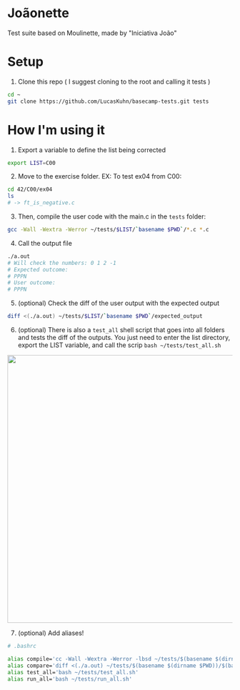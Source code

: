 # Joãonette
Test suite based on Moulinette, made by "Iniciativa João"

# Setup 
1. Clone this repo ( I suggest cloning to the root and calling it tests )
```sh
cd ~
git clone https://github.com/LucasKuhn/basecamp-tests.git tests
```

# How I'm using it

1. Export a variable to define the list being corrected
```sh
export LIST=C00
```
2. Move to the exercise folder. EX: To test ex04 from C00: 
```sh
cd 42/C00/ex04
ls
# -> ft_is_negative.c
```
3. Then, compile the user code with the main.c in the `tests` folder: 
```sh
gcc -Wall -Wextra -Werror ~/tests/$LIST/`basename $PWD`/*.c *.c
```

4. Call the output file
```sh
./a.out 
# Will check the numbers: 0 1 2 -1
# Expected outcome: 
# PPPN 
# User outcome: 
# PPPN
```

5. (optional) Check the diff of the user output with the expected output 
```sh
diff <(./a.out) ~/tests/$LIST/`basename $PWD`/expected_output
```

6. (optional) There is also a `test_all` shell script that goes into all folders and tests the diff of the outputs. 
You just need to enter the list directory, export the LIST variable, and call the scrip `bash ~/tests/test_all.sh` 

<img src="https://user-images.githubusercontent.com/26127185/121573685-e7ed6080-c9fb-11eb-9526-dd044caaed87.gif" width="600">

7. (optional) Add aliases! 
```sh
# .bashrc

alias compile='cc -Wall -Wextra -Werror -lbsd ~/tests/$(basename $(dirname $PWD))/$(basename $PWD)/*.c *.c'
alias compare='diff <(./a.out) ~/tests/$(basename $(dirname $PWD))/$(basename $PWD)/expected_output'
alias test_all='bash ~/tests/test_all.sh'
alias run_all='bash ~/tests/run_all.sh'
```

